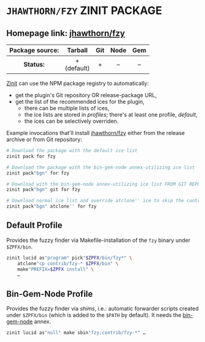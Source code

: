 # `JHAWTHORN/FZY` ZINIT PACKAGE

## Homepage link: [jhawthorn/fzy](https://github.com/jhawthorn/fzy)

| **Package source:** |     Tarball      | Git | Node | Gem |
|:-------------------:|:----------------:|:---:|:----:|:---:|
|     **Status:**     | + <br> (default) |  +  |  –   |  –  |

[Zinit](https://github.com/z-shell/zinit) can use the NPM package registry to automatically:

- get the plugin's Git repository OR release-package URL,
- get the list of the recommended ices for the plugin,
  - there can be multiple lists of ices,
  - the ice lists are stored in *profiles*; there's at least one profile, *default*,
  - the ices can be selectively overriden.

Example invocations that'll install
[jhawthorn/fzy](https://github.com/jhawthorn/fzy) either from the release
archive or from Git repository:

```zsh
# Download the package with the default ice list
zinit pack for fzy

# Download the package with the bin-gem-node annex-utilizing ice list
zinit pack"bgn" for fzy

# Download with the bin-gem-node annex-utilizing ice list FROM GIT REPOSITORY
zinit pack"bgn" git for fzy

# Download normal ice list and override atclone'' ice to skip the contrib scripts
zinit pack"bgn" atclone'' for fzy
```

## Default Profile

Provides the fuzzy finder via Makefile-installation of the `fzy` binary under
`$ZPFX/bin`.

```zsh
zinit lucid as"program" pick"$ZPFX/bin/fzy*" \
    atclone"cp contrib/fzy-* $ZPFX/bin" \
    make"PREFIX=$ZPFX install" \
    …
```

## Bin-Gem-Node Profile

Provides the fuzzy finder via *shims*, i.e.: automatic forwarder scripts created
under `$ZPFX/bin` (which is added to the `$PATH` by default). It needs the
[bin-gem-node](https://github.com/z-shell/z-a-bin-gem-node) annex.

```zsh
zinit lucid as"null" make sbin"fzy;contrib/fzy-*" …
```

<!-- vim:set ft=markdown tw=80 fo+=an1 autoindent: -->
